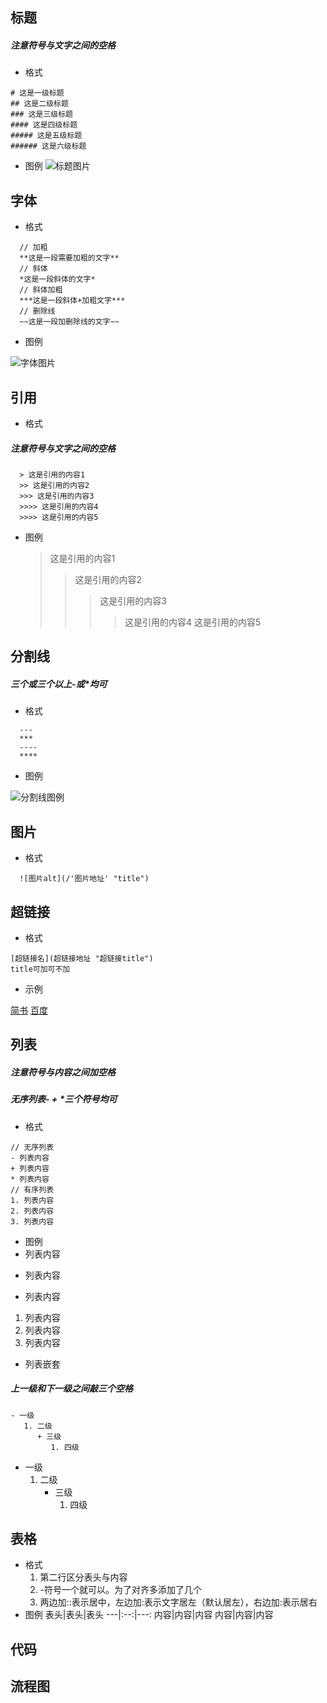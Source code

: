 ## 标题
##### 注意符号与文字之间的空格
- 格式
```
# 这是一级标题
## 这是二级标题
### 这是三级标题
#### 这是四级标题
##### 这是五级标题
###### 这是六级标题
```
- 图例
![标题图片](/title.png)

## 字体
- 格式
```
  // 加粗
  **这是一段需要加粗的文字**
  // 斜体
  *这是一段斜体的文字*
  // 斜体加粗
  ***这是一段斜体+加粗文字***
  // 删除线
  ~~这是一段加删除线的文字~~
```

- 图例

![字体图片](/fontSize.png)

## 引用
- 格式
##### 注意符号与文字之间的空格
```
  > 这是引用的内容1
  >> 这是引用的内容2
  >>> 这是引用的内容3
  >>>> 这是引用的内容4
  >>>> 这是引用的内容5
```
- 图例
  > 这是引用的内容1
  >> 这是引用的内容2
  >>> 这是引用的内容3
  >>>> 这是引用的内容4
  >>>> 这是引用的内容5


## 分割线
##### 三个或三个以上-或*均可
- 格式
```
  ---
  ***
  ----
  ****
``` 
- 图例

![分割线图例](/dividingLine.png)


## 图片

- 格式
```
  ![图片alt](/'图片地址' "title")
```
## 超链接
- 格式
```
[超链接名](超链接地址 "超链接title")
title可加可不加
```

- 示例

[简书](http://jianshu.com)
[百度](http://baidu.com)

## 列表
##### 注意符号与内容之间加空格
##### 无序列表-  +  *三个符号均可
- 格式
```
// 无序列表
- 列表内容
+ 列表内容
* 列表内容
// 有序列表
1. 列表内容
2. 列表内容
3. 列表内容
```
- 图例
- 列表内容
+ 列表内容
* 列表内容

1. 列表内容
2. 列表内容
3. 列表内容
- 列表嵌套
##### 上一级和下一级之间敲三个空格
```
- 一级
   1. 二级
      + 三级
         1. 四级 
```
- 一级
   1. 二级
      + 三级
         1. 四级 

## 表格
- 格式
   1. 第二行区分表头与内容
   2. -符号一个就可以。为了对齐多添加了几个
   3. 两边加::表示居中，左边加:表示文字居左（默认居左），右边加:表示居右
- 图例
表头|表头|表头
---|:--:|---:
内容|内容|内容
内容|内容|内容

## 代码
## 流程图